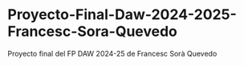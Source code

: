 # Proyecto-Final-Daw-2024-2025-Francesc-Sora-Quevedo
Proyecto final del FP DAW 2024-25 de Francesc Sorà Quevedo
